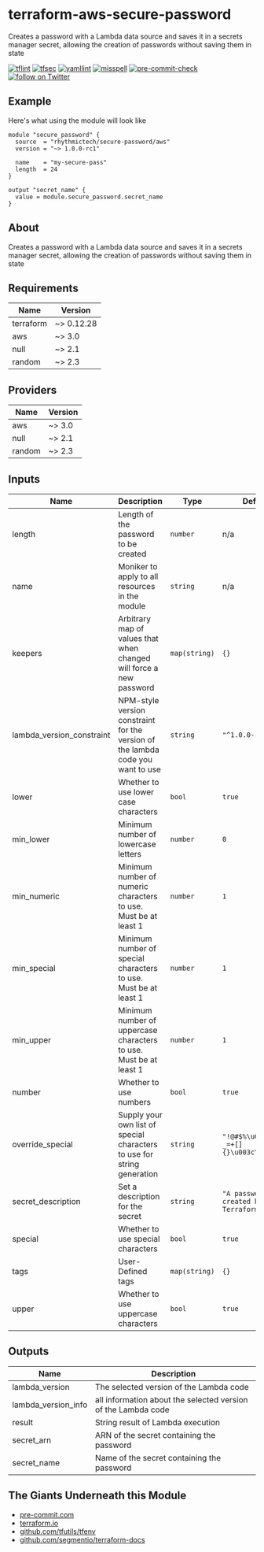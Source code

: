 # terraform-aws-secure-password
Creates a password with a Lambda data source and saves it in a secrets manager secret, allowing the creation of passwords without saving them in state

[![tflint](https://github.com/rhythmictech/terraform-aws-secure-password/workflows/tflint/badge.svg?branch=main&event=push)](https://github.com/rhythmictech/terraform-aws-secure-password/actions?query=workflow%3Atflint+event%3Apush+branch%3Amain)
[![tfsec](https://github.com/rhythmictech/terraform-aws-secure-password/workflows/tfsec/badge.svg?branch=main&event=push)](https://github.com/rhythmictech/terraform-aws-secure-password/actions?query=workflow%3Atfsec+event%3Apush+branch%3Amain)
[![yamllint](https://github.com/rhythmictech/terraform-aws-secure-password/workflows/yamllint/badge.svg?branch=main&event=push)](https://github.com/rhythmictech/terraform-aws-secure-password/actions?query=workflow%3Ayamllint+event%3Apush+branch%3Amain)
[![misspell](https://github.com/rhythmictech/terraform-aws-secure-password/workflows/misspell/badge.svg?branch=main&event=push)](https://github.com/rhythmictech/terraform-aws-secure-password/actions?query=workflow%3Amisspell+event%3Apush+branch%3Amain)
[![pre-commit-check](https://github.com/rhythmictech/terraform-aws-secure-password/workflows/pre-commit-check/badge.svg?branch=main&event=push)](https://github.com/rhythmictech/terraform-aws-secure-password/actions?query=workflow%3Apre-commit-check+event%3Apush+branch%3Amain)
<a href="https://twitter.com/intent/follow?screen_name=RhythmicTech"><img src="https://img.shields.io/twitter/follow/RhythmicTech?style=social&logo=twitter" alt="follow on Twitter"></a>

## Example
Here's what using the module will look like
```hcl
module "secure_password" {
  source  = "rhythmictech/secure-password/aws"
  version = "~> 1.0.0-rc1"

  name    = "my-secure-pass"
  length  = 24
}

output "secret_name" {
  value = module.secure_password.secret_name
}

```

## About
Creates a password with a Lambda data source and saves it in a secrets manager secret, allowing the creation of passwords without saving them in state

<!-- BEGINNING OF PRE-COMMIT-TERRAFORM DOCS HOOK -->
## Requirements

| Name | Version |
|------|---------|
| terraform | ~> 0.12.28 |
| aws | ~> 3.0 |
| null | ~> 2.1 |
| random | ~> 2.3 |

## Providers

| Name | Version |
|------|---------|
| aws | ~> 3.0 |
| null | ~> 2.1 |
| random | ~> 2.3 |

## Inputs

| Name | Description | Type | Default | Required |
|------|-------------|------|---------|:--------:|
| length | Length of the password to be created | `number` | n/a | yes |
| name | Moniker to apply to all resources in the module | `string` | n/a | yes |
| keepers | Arbitrary map of values that when changed will force a new password | `map(string)` | `{}` | no |
| lambda\_version\_constraint | NPM-style version constraint for the version of the lambda code you want to use | `string` | `"^1.0.0-rc1"` | no |
| lower | Whether to use lower case characters | `bool` | `true` | no |
| min\_lower | Minimum number of lowercase letters | `number` | `0` | no |
| min\_numeric | Minimum number of numeric characters to use. Must be at least 1 | `number` | `1` | no |
| min\_special | Minimum number of special characters to use. Must be at least 1 | `number` | `1` | no |
| min\_upper | Minimum number of uppercase characters to use. Must be at least 1 | `number` | `1` | no |
| number | Whether to use numbers | `bool` | `true` | no |
| override\_special | Supply your own list of special characters to use for string generation | `string` | `"!@#$%\u0026*()-_=+[]{}\u003c\u003e:?"` | no |
| secret\_description | Set a description for the secret | `string` | `"A password created by Terraform"` | no |
| special | Whether to use special characters | `bool` | `true` | no |
| tags | User-Defined tags | `map(string)` | `{}` | no |
| upper | Whether to use uppercase characters | `bool` | `true` | no |

## Outputs

| Name | Description |
|------|-------------|
| lambda\_version | The selected version of the Lambda code |
| lambda\_version\_info | all information about the selected version of the Lambda code |
| result | String result of Lambda execution |
| secret\_arn | ARN of the secret containing the password |
| secret\_name | Name of the secret containing the password |

<!-- END OF PRE-COMMIT-TERRAFORM DOCS HOOK -->

## The Giants Underneath this Module
- [pre-commit.com](pre-commit.com)
- [terraform.io](terraform.io)
- [github.com/tfutils/tfenv](github.com/tfutils/tfenv)
- [github.com/segmentio/terraform-docs](github.com/segmentio/terraform-docs)

